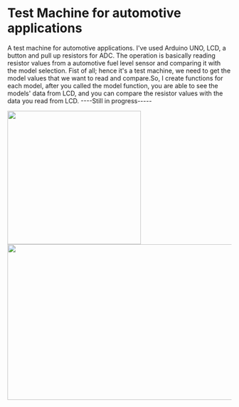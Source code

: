 # Test Machine for automotive applications
A test machine  for automotive applications.
I've used Arduino UNO, LCD, a button and pull up resistors for ADC. The operation is basically reading resistor values from a automotive fuel level sensor and
comparing it with the model selection.
Fist of all; hence it's a test machine, we need to get the model values that we want to read and compare.So, I create functions for each model, after you called the model function, 
you are able to see the models' data from LCD, and you can compare the resistor values with the data you read from LCD.
----Still in progress-----

<img src="https://user-images.githubusercontent.com/66695009/136509961-34194161-e4ec-4d3a-815d-fb8e5ca0139e.jpg" width="300" height="300">         <img src="https://user-images.githubusercontent.com/66695009/136511512-4771127e-b621-4630-8b5e-bb5e79d69282.PNG" width="550" height="350">

